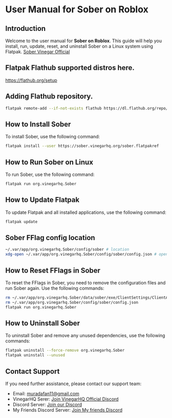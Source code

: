 # User Manual for Sober on Roblox

## Introduction
Welcome to the user manual for **Sober on Roblox**. This guide will help you install, run, update, reset, and uninstall Sober on a Linux system using Flatpak.
[Sober Vinegar Official](https://sober.vinegarhq.org/)

## Flatpak Flathub supported distros here.
https://flathub.org/setup

## Adding Flathub repository.
```sh
flatpak remote-add --if-not-exists flathub https://dl.flathub.org/repo/flathub.flatpakrepo
```

## How to Install Sober

To install Sober, use the following command:

```sh
flatpak install --user https://sober.vinegarhq.org/sober.flatpakref
```

## How to Run Sober on Linux

To run Sober, use the following command:

```sh
flatpak run org.vinegarhq.Sober
```

## How to Update Flatpak

To update Flatpak and all installed applications, use the following command:

```sh
flatpak update
```

## Sober FFlag config location
```sh
~/.var/app/org.vinegarhq.Sober/config/sober # location
xdg-open ~/.var/app/org.vinegarhq.Sober/config/sober/config.json # open using terminal
```

## How to Reset FFlags in Sober

To reset the FFlags in Sober, you need to remove the configuration files and run Sober again. Use the following commands:

```sh
rm ~/.var/app/org.vinegarhq.Sober/data/sober/exe/ClientSettings/ClientAppSettings.json
rm ~/.var/app/org.vinegarhq.Sober/config/sober/config.json
flatpak run org.vinegarhq.Sober
```

## How to Uninstall Sober

To uninstall Sober and remove any unused dependencies, use the following commands:

```sh
flatpak uninstall --force-remove org.vinegarhq.Sober
flatpak uninstall --unused
```

## Contact Support
If you need further assistance, please contact our support team:
- Email: muradafan11@gmail.com
- VinegarHQ Serer: [Join VinegarHQ Official Discord](https://discord.gg/vinegarhq-1069506340973707304)
- Discord Server: [Join our Discord](https://discord.gg/BahzvqnD)
- My Friends Discord Server: [Join My friends Discord](https://discord.gg/mtkebwB7Ab)

